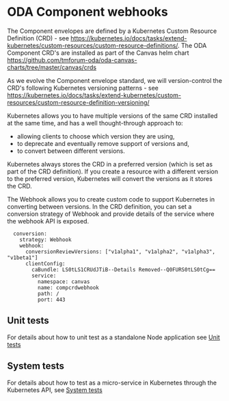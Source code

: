 # ODA Component webhooks

The Component envelopes are defined by a Kubernetes Custom Resource Definition (CRD) - see https://kubernetes.io/docs/tasks/extend-kubernetes/custom-resources/custom-resource-definitions/. The ODA Component CRD's are installed as part of the Canvas helm chart https://github.com/tmforum-oda/oda-canvas-charts/tree/master/canvas/crds 

As we evolve the Component envelope standard, we will version-control the CRD's following Kubernetes versioning patterns - see https://kubernetes.io/docs/tasks/extend-kubernetes/custom-resources/custom-resource-definition-versioning/

Kubernetes allows you to have multiple versions of the same CRD installed at the same time, and has a well thought-through approach to:
* allowing clients to choose which version they are using, 
* to deprecate and eventually remove support of versions and,
* to convert between different versions. 

Kubernetes always stores the CRD in a preferred version (which is set as part of the CRD definition). If you create a resource with a different version to the preferred version, Kubernetes will convert the versions as it stores the CRD.

The Webhook allows you to create custom code to support Kubernetes in converting between versions. In the CRD definition, you can set a conversion strategy of Webhook and provide details of the service where the webhook API is exposed.

```
  conversion:
    strategy: Webhook
    webhook:
      conversionReviewVersions: ["v1alpha1", "v1alpha2", "v1alpha3", "v1beta1"]
      clientConfig:
        caBundle: LS0tLS1CRUdJTiB--Details Removed--Q0FURS0tLS0tCg==
        service:
          namespace: canvas
          name: compcrdwebhook
          path: /
          port: 443
```

## Unit tests

For details about how to unit test as a standalone Node application see [Unit tests](https://github.com/tmforum-oda/oda-canvas/blob/master/source/webhooks/unit-tests/README.md)

## System tests

For details about how to test as a micro-service in Kubernetes through the Kubernetes API, see [System tests](https://github.com/tmforum-oda/oda-canvas/blob/master/source/webhooks/system-tests/README.md)
